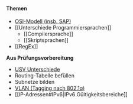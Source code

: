 #### Themen

+ [OSI-Modell (insb. SAP)](OSI-Schichtenmodell)
+ [[Unterschiede Programmiersprachen]]
	+ [[Compilersprache]]
	+ [[Skriptsprachen]]
+ [[RegEx]]

**Aus Prüfungsvorbereitung** 
- [USV Unterschiede](USV)
- Routing-Tabelle befüllen
- Subnetze bilden
- [VLAN (Tagging nach 802.1q)](VLAN)
- [[IP-Adressen#IPv6|IPv6 Gültigkeitsbereiche]]